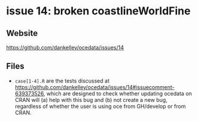 # issue 14: broken coastlineWorldFine

## Website

https://github.com/dankelley/ocedata/issues/14

## Files

* `case[1-4].R` are the tests discussed at
  https://github.com/dankelley/ocedata/issues/14#issuecomment-639373526, which
are designed to check whether updating ocedata on CRAN will (a) help with this
bug and (b) not create a new bug, regardless of whether the user is using oce
from GH/develop or from CRAN.
